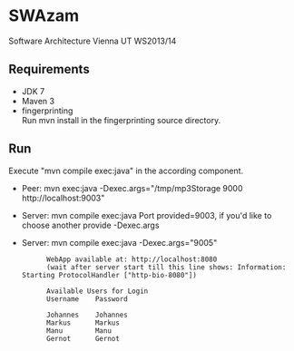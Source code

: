 SWAzam
======

Software Architecture Vienna UT WS2013/14


Requirements
------------

* JDK 7
* Maven 3
* fingerprinting<br/>
    Run mvn install in the fingerprinting source directory.


Run
---

Execute "mvn compile exec:java" in the according component.

* Peer: mvn exec:java -Dexec.args="/tmp/mp3Storage 9000 http://localhost:9003"


* Server: 	mvn compile exec:java
			Port provided=9003, if you'd like to choose another provide -Dexec.args
* Server: 	mvn compile exec:java -Dexec.args="9005"


			WebApp available at: http://localhost:8080 
			(wait after server start till this line shows: Information: Starting ProtocolHandler ["http-bio-8080"])
			
			Available Users for Login
			Username	Password
			
			Johannes	Johannes
			Markus		Markus
			Manu		Manu
			Gernot		Gernot